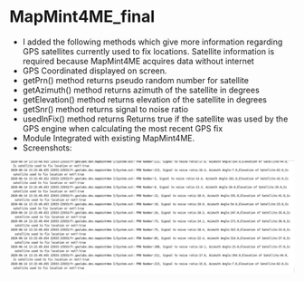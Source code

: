 # MapMint4ME_final
* I added the following methods which give more information regarding GPS satellites currently used to fix locations. Satellite information is required because MapMint4ME acquires data without internet
* GPS Coordinated displayed on screen.
* getPrn()  method returns pseudo random number for satellite
* getAzimuth() method  returns azimuth of the satellite in degrees 
* getElevation() method returns  elevation of the satellite in degrees
* getSnr() method returns signal to noise ratio
* usedInFix() method returns Returns true if the satellite was used by the GPS engine when calculating the most recent GPS fix
* Module Integrated with existing MapMint4ME.
* Screenshots:


<img src = "output/output.png" />

